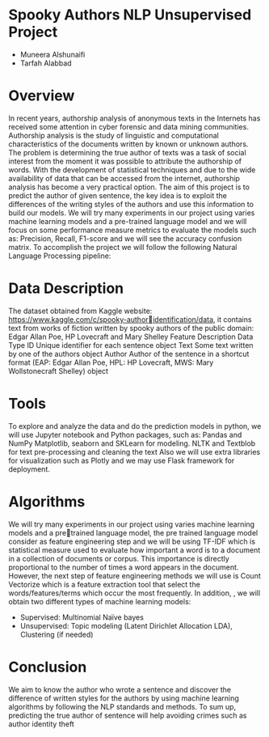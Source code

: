 #  Spooky Authors NLP Unsupervised Project
* Muneera Alshunaifi
* Tarfah Alabbad
# Overview
In recent years, authorship analysis of anonymous texts in the Internets has received some attention 
in cyber forensic and data mining communities. Authorship analysis is the study of linguistic and 
computational characteristics of the documents written by known or unknown authors.
The problem is determining the true author of texts was a task of social interest from the moment 
it was possible to attribute the authorship of words. With the development of statistical techniques 
and due to the wide availability of data that can be accessed from the internet, authorship analysis 
has become a very practical option.
The aim of this project is to predict the author of given sentence, the key idea is to exploit the 
differences of the writing styles of the authors and use this information to build our models. We 
will try many experiments in our project using varies machine learning models and a pre-trained 
language model and we will focus on some performance measure metrics to evaluate the models
such as: Precision, Recall, F1-score and we will see the accuracy confusion matrix. To accomplish 
the project we will follow the following Natural Language Processing pipeline:

# Data Description
The dataset obtained from Kaggle website: https://www.kaggle.com/c/spooky-authoridentification/data, it contains text from works of fiction written by spooky authors of the public 
domain: Edgar Allan Poe, HP Lovecraft and Mary Shelley
Feature Description Data Type
ID Unique identifier for each sentence object
Text Some text written by one of the authors object
Author
Author of the sentence in a shortcut format (EAP: Edgar Allan 
Poe, HPL: HP Lovecraft, MWS: Mary Wollstonecraft Shelley)
object

# Tools
To explore and analyze the data and do the prediction models in python, we will use Jupyter 
notebook and Python packages, such as: Pandas and NumPy Matplotlib, seaborn and SKLearn for 
modeling. NLTK and Textblob for text pre-processing and cleaning the text Also we will use extra 
libraries for visualization such as Plotly and we may use Flask framework for deployment.
# Algorithms
We will try many experiments in our project using varies machine learning models and a pretrained language model, the pre trained language model consider as feature engineering step and 
we will be using TF-IDF which is statistical measure used to evaluate how important a word is to 
a document in a collection of documents or corpus. This importance is directly proportional to the 
number of times a word appears in the document. However, the next step of feature engineering 
methods we will use is Count Vectorize which is a feature extraction tool that select the 
words/features/terms which occur the most frequently. In addition, , we will obtain two different 
types of machine learning models:
* Supervised: Multinomial Naïve bayes
* Unsupervised: Topic modeling (Latent Dirichlet Allocation LDA), Clustering (if needed)
# Conclusion
We aim to know the author who wrote a sentence and discover the difference of written styles for 
the authors by using machine learning algorithms by following the NLP standards and methods. 
To sum up, predicting the true author of sentence will help avoiding crimes such as author identity 
theft
